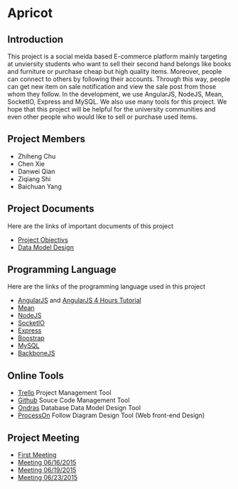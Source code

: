 # Apricot

## Introduction
This project is a social meida based E-commerce platform mainly targeting at unviersity students who want to sell their second hand belongs like books and furniture or purchase cheap but high quality items. Moreover, people can connect to others by following their accounts. Through this way, people can get new item on sale notification and view the sale post from those whom they follow. 
In the development, we use AngularJS, NodeJS, Mean, SocketIO, Express and MySQL. We also use many tools for this project.
We hope that this project will be helpful for the university communities and even other people who would like to sell or purchase used items.

## Project Members
* Zhiheng Chu
* Chen Xie
* Danwei Qian
* Ziqiang Shi
* Baichuan Yang

## Project Documents
Here are the links of important documents of this project
* [Project Objectivs](https://docs.google.com/document/d/1jCPzDl_9G7BMjG8CaQl57SJOZLb1BGvGmAYHHAnJTB8/edit)
* [Data Model Design](https://docs.google.com/document/d/1c93CPflOASU9gbkgKHJujglOaSYAv5GhwEcJXOB11yc/edit)

## Programming Language
Here are the links of the programming language used in this project
* [AngularJS](https://docs.angularjs.org/guide) and [AngularJS 4 Hours Tutorial](https://www.youtube.com/watch?v=Jh0er2pRcq8)
* [Mean](http://mean.io/#!/)
* [NodeJS](https://nodejs.org/)
* [SocketIO](http://socket.io/)
* [Express](http://expressjs.com/)
* [Boostrap](http://getbootstrap.com/)
* [MySQL](https://www.mysql.com/)
* [BackboneJS](http://backbonejs.org/) 

## Online Tools
* [Trello](https://trello.com/) Project Management Tool
* [Github](https://github.com/) Souce Code Management Tool
* [Ondras](http://ondras.zarovi.cz/sql/demo/) Database Data Model Design Tool
* [ProcessOn](https://www.processon.com/) Follow Diagram Design Tool (Web front-end Design) 

## Project Meeting
* [First Meeting](https://docs.google.com/document/d/1RSPOV16ZgjO8TrxsAuKNSBjngrjXqEPOq4GP-HKJAHg/edit)
* [Meeting 06/16/2015](https://docs.google.com/document/d/1s8cUBW5aqGcrGhU9Kz7bwyz7xtI5AsLQxDe9VJ8DEiA/edit)
* [Meeting 06/19/2015](https://docs.google.com/document/d/1y2A271obG63jqEwl0V7-V3k0TyifsUGGJUjDMAyZ2nE/edit)
* [Meeting 06/23/2015](https://docs.google.com/document/d/1YWkmMX3kTKHPIrYyisdSEBM6g8QkcL65s5k5ee8YmOs/edit)

